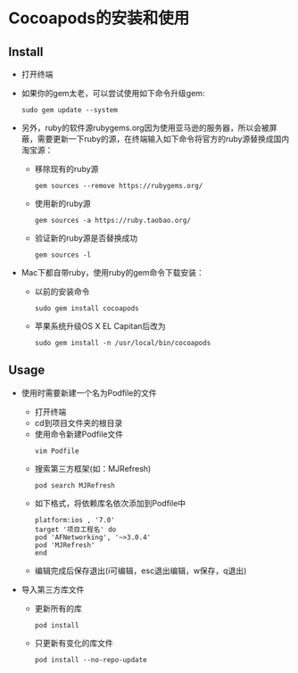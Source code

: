 # Cocoapods的安装和使用

## Install
* 打开终端

* 如果你的gem太老，可以尝试使用如下命令升级gem:
  ```
  sudo gem update --system
  ```

* 另外，ruby的软件源rubygems.org因为使用亚马逊的服务器，所以会被屏蔽，需要更新一下ruby的源，在终端输入如下命令将官方的ruby源替换成国内淘宝源：
  * 移除现有的ruby源
    ```
    gem sources --remove https://rubygems.org/
    ```
  * 使用新的ruby源
    ```
    gem sources -a https://ruby.taobao.org/
    ```
  * 验证新的ruby源是否替换成功
    ```
    gem sources -l
    ```
  
* Mac下都自带ruby，使用ruby的gem命令下载安装：
  * 以前的安装命令
    ```
    sudo gem install cocoapods
    ```
  * 苹果系统升级OS X EL Capitan后改为
    ```
    sudo gem install -n /usr/local/bin/cocoapods
    ```
  


## Usage
  * 使用时需要新建一个名为Podfile的文件
    * 打开终端
    * cd到项目文件夹的根目录
    * 使用命令新建Podfile文件
      ```
      vim Podfile
      ```
    * 搜索第三方框架(如：MJRefresh)
      ```
      pod search MJRefresh
      ```
    * 如下格式，将依赖库名依次添加到Podfile中
      ```
      platform:ios , '7.0'
      target '项目工程名' do
      pod 'AFNetworking', '~>3.0.4'
      pod 'MJRefresh'
      end
      ```
    * 编辑完成后保存退出(i可编辑，esc退出编辑，w保存，q退出)
    
  * 导入第三方库文件
    * 更新所有的库
      ```
      pod install
      ```
    * 只更新有变化的库文件
      ```
      pod install --no-repo-update
      ```
      
  
  
